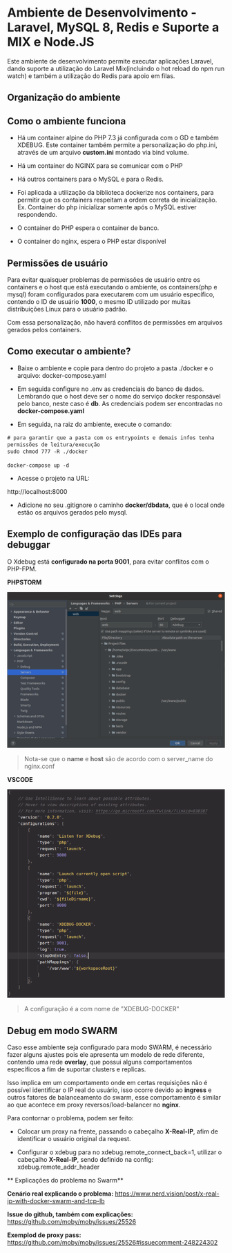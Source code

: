 # Ambiente de Desenvolvimento - Laravel, MySQL 8, Redis e Suporte a MIX e Node.JS


Este ambiente de desenvolvimento permite executar aplicações Laravel, dando suporte
a utilização do Laravel Mix(incluindo o hot reload do npm run watch) e também 
a utilização do Redis para apoio em filas.

## Organização do ambiente


## Como o ambiente funciona
* Há um container alpine do PHP 7.3 já configurada com o GD e também XDEBUG. Este container também permite a personalização
do php.ini, através de um arquivo **custom.ini** montado via bind volume.

* Há um container do NGINX para se comunicar com o PHP

* Há outros containers para o MySQL e para o Redis.

* Foi aplicada a utilização da biblioteca dockerize nos containers, para
  permitir que os containers respeitam a ordem correta de inicialização.
  Ex. Container do php inicializar somente após o MySQL estiver respondendo.

* O container do PHP espera o container de banco. 

* O container do nginx, espera o PHP estar disponível
  

## Permissões de usuário

Para evitar quaisquer problemas de permissões de usuário entre os containers
e o host que está executando o ambiente, os containers(php e mysql) foram configurados
para executarem com um usuário específico, contendo o ID de usuário **1000**, o mesmo
ID utilizado por muitas distribuições Linux para o usuário padrão.

Com essa personalização, não haverá conflitos de permissões em arquivos gerados
pelos containers.


## Como executar o ambiente?

* Baixe o ambiente e copie para dentro do projeto a pasta ./docker e o arquivo: docker-compose.yaml

* Em seguida configure no .env as credenciais do banco de dados. Lembrando que o host deve ser o nome do serviço docker responsável pelo banco, neste caso é **db**. As credenciais podem ser encontradas no **docker-compose.yaml**

* Em seguida, na raiz do ambiente, execute o comando:
```shell
# para garantir que a pasta com os entrypoints e demais infos tenha permissões de leitura/execução
sudo chmod 777 -R ./docker

docker-compose up -d
```

* Acesse o projeto na URL: 

http://localhost:8000

* Adicione no seu .gitignore o caminho **docker/dbdata**,
que é o local onde estão os arquivos gerados pelo mysql.

## Exemplo de configuração das IDEs para debuggar

O Xdebug está **configurado na porta 9001**, para evitar conflitos com o PHP-FPM.

**PHPSTORM**

![PHPSTORM](./docker/midias/php-storm.png)

> Nota-se que o **name** e **host** são de acordo com o server_name do nginx.conf


**VSCODE**

![VSCODE](./docker/midias/vscode.png)

> A configuração é a com nome de "XDEBUG-DOCKER"


## Debug em modo SWARM

Caso esse ambiente seja configurado para modo SWARM, é necessário fazer alguns ajustes pois ele apresenta um modelo de rede diferente, contendo uma rede **overlay**, que possui alguns comportamentos específicos a fim de suportar clusters e replicas.

Isso implica em um comportamento onde em certas requisições não é possível identificar o IP real do usuário, isso ocorre devido ao **ingress** e outros fatores de balanceamento do swarm, esse comportamento é similar ao que acontece em proxy reversos/load-balancer no **nginx**.

Para contornar o problema, podem ser feito:

- Colocar um proxy na frente, passando o cabeçalho **X-Real-IP**, afim de identificar o usuário original da request.

- Configurar o xdebug para no xdebug.remote_connect_back=1, utilizar o cabeçalho  **X-Real-IP**, sendo definido na config: xdebug.remote_addr_header


** Explicações do problema no Swarm**

**Cenário real explicando o problema:** https://www.nerd.vision/post/x-real-ip-with-docker-swarm-and-tcp-lb

**Issue do github, também com explicações:** https://github.com/moby/moby/issues/25526

**Exemplod de proxy pass:** https://github.com/moby/moby/issues/25526#issuecomment-248224302